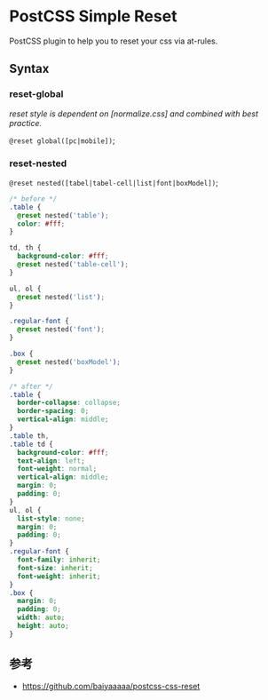 # PostCSS Simple Reset

PostCSS plugin to help you to reset your css via at-rules.

## Syntax

### reset-global

*reset style is dependent on [normalize.css] and combined with best practice.*

`@reset global([pc|mobile])`;


### reset-nested
`@reset nested([tabel|tabel-cell|list|font|boxModel])`;

```css
/* before */
.table {
  @reset nested('table');
  color: #fff;
}

td, th {
  background-color: #fff;
  @reset nested('table-cell');
}

ul, ol {
  @reset nested('list');
}

.regular-font {
  @reset nested('font');
}

.box {
  @reset nested('boxModel');
}

/* after */
.table {
  border-collapse: collapse;
  border-spacing: 0;
  vertical-align: middle;
}
.table th,
.table td {
  background-color: #fff;
  text-align: left;
  font-weight: normal;
  vertical-align: middle;
  margin: 0;
  padding: 0;
}
ul, ol {
  list-style: none;
  margin: 0;
  padding: 0;
}
.regular-font {
  font-family: inherit;
  font-size: inherit;
  font-weight: inherit;
}
.box {
  margin: 0;
  padding: 0;
  width: auto;
  height: auto;
}
```

## 参考

- https://github.com/baiyaaaaa/postcss-css-reset
